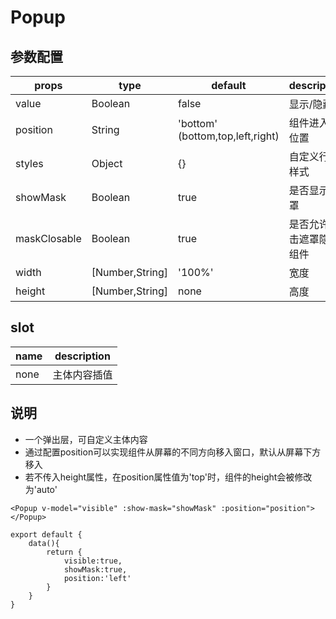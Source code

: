 # Popup
## 参数配置
props| type | default | description
---|---|---|---
value| Boolean |false|显示/隐藏
position|String |'bottom' (bottom,top,left,right)|组件进入的位置
styles|Object |{}|自定义行内样式
showMask |Boolean |true|是否显示遮罩
maskClosable|Boolean |true|是否允许点击遮罩隐藏组件
width|[Number,String] |'100%'|宽度
height|[Number,String] |none|高度

## slot

name | description
---|---
none | 主体内容插值


## 说明
- 一个弹出层，可自定义主体内容
- 通过配置position可以实现组件从屏幕的不同方向移入窗口，默认从屏幕下方移入
- 若不传入height属性，在position属性值为'top'时，组件的height会被修改为'auto'

```
<Popup v-model="visible" :show-mask="showMask" :position="position"></Popup>
```

```
export default {
    data(){
        return {
            visible:true,
            showMask:true,
            position:'left'
        }
    }
}
```